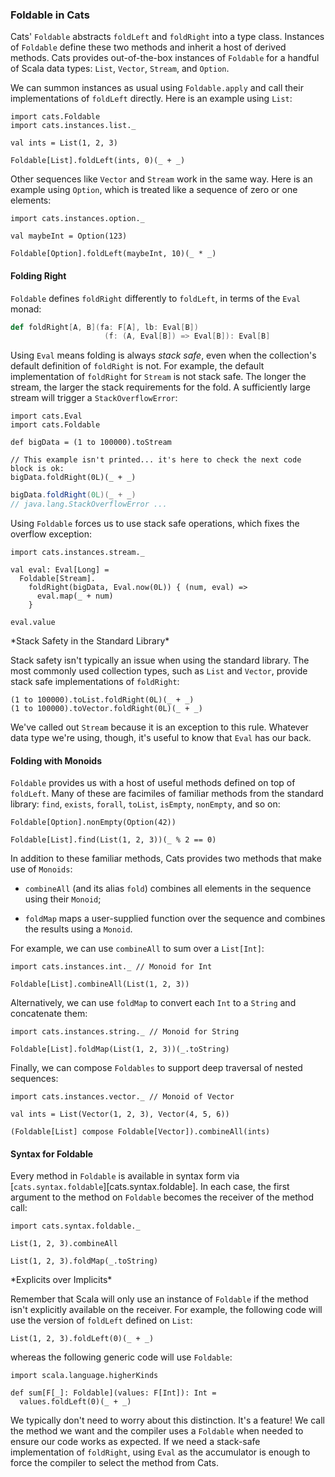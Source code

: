 ### Foldable in Cats

Cats' `Foldable` abstracts `foldLeft` and `foldRight` into a type class.
Instances of `Foldable` define these two methods
and inherit a host of derived methods.
Cats provides out-of-the-box instances of `Foldable`
for a handful of Scala data types:
`List`, `Vector`, `Stream`, and `Option`.

We can summon instances as usual using `Foldable.apply`
and call their implementations of `foldLeft` directly.
Here is an example using `List`:

```tut:book:silent
import cats.Foldable
import cats.instances.list._

val ints = List(1, 2, 3)
```

```tut:book
Foldable[List].foldLeft(ints, 0)(_ + _)
```

Other sequences like `Vector` and `Stream` work in the same way.
Here is an example using `Option`,
which is treated like a sequence of zero or one elements:

```tut:book:silent
import cats.instances.option._

val maybeInt = Option(123)
```

```tut:book
Foldable[Option].foldLeft(maybeInt, 10)(_ * _)
```

#### Folding Right

`Foldable` defines `foldRight` differently to `foldLeft`,
in terms of the `Eval` monad:

```scala
def foldRight[A, B](fa: F[A], lb: Eval[B])
                     (f: (A, Eval[B]) => Eval[B]): Eval[B]
```

Using `Eval` means folding is always *stack safe*,
even when the collection's default definition of `foldRight` is not.
For example, the default implementation of `foldRight` for `Stream` is not stack safe.
The longer the stream, the larger the stack requirements for the fold.
A sufficiently large stream will trigger a `StackOverflowError`:

```tut:book:silent
import cats.Eval
import cats.Foldable

def bigData = (1 to 100000).toStream
```

```tut:book:fail:invisible
// This example isn't printed... it's here to check the next code block is ok:
bigData.foldRight(0L)(_ + _)
```

```scala
bigData.foldRight(0L)(_ + _)
// java.lang.StackOverflowError ...
```

Using `Foldable` forces us to use stack safe operations,
which fixes the overflow exception:

```tut:book:silent
import cats.instances.stream._
```

```tut:book:silent
val eval: Eval[Long] =
  Foldable[Stream].
    foldRight(bigData, Eval.now(0L)) { (num, eval) =>
      eval.map(_ + num)
    }
```

```tut:book
eval.value
```

<div class="callout callout-info">
*Stack Safety in the Standard Library*

Stack safety isn't typically an issue when using the standard library.
The most commonly used collection types, such as `List` and `Vector`,
provide stack safe implementations of `foldRight`:

```tut:book
(1 to 100000).toList.foldRight(0L)(_ + _)
(1 to 100000).toVector.foldRight(0L)(_ + _)
```

We've called out `Stream` because it is an exception to this rule.
Whatever data type we're using, though,
it's useful to know that `Eval` has our back.
</div>

#### Folding with Monoids

`Foldable` provides us with
a host of useful methods defined on top of `foldLeft`.
Many of these are facimiles of familiar methods from the standard library:
`find`, `exists`, `forall`, `toList`, `isEmpty`, `nonEmpty`, and so on:

```tut:book
Foldable[Option].nonEmpty(Option(42))

Foldable[List].find(List(1, 2, 3))(_ % 2 == 0)
```

In addition to these familiar methods,
Cats provides two methods that make use of `Monoids`:

- `combineAll` (and its alias `fold`) combines
  all elements in the sequence using their `Monoid`;

- `foldMap` maps a user-supplied function over the sequence
  and combines the results using a `Monoid`.

For example, we can use `combineAll` to sum over a `List[Int]`:

```tut:book:silent
import cats.instances.int._ // Monoid for Int
```

```tut:book
Foldable[List].combineAll(List(1, 2, 3))
```

Alternatively, we can use `foldMap`
to convert each `Int` to a `String` and concatenate them:

```tut:book:silent
import cats.instances.string._ // Monoid for String
```

```tut:book
Foldable[List].foldMap(List(1, 2, 3))(_.toString)
```

Finally, we can compose `Foldables`
to support deep traversal of nested sequences:

```tut:book:silent
import cats.instances.vector._ // Monoid of Vector

val ints = List(Vector(1, 2, 3), Vector(4, 5, 6))
```

```tut:book
(Foldable[List] compose Foldable[Vector]).combineAll(ints)
```

#### Syntax for Foldable

Every method in `Foldable` is available in syntax form
via [`cats.syntax.foldable`][cats.syntax.foldable].
In each case, the first argument to the method on `Foldable`
becomes the receiver of the method call:

```tut:book:silent
import cats.syntax.foldable._
```

```tut:book
List(1, 2, 3).combineAll

List(1, 2, 3).foldMap(_.toString)
```

<div class="callout callout-info">
*Explicits over Implicits*

Remember that Scala will only use an instance of `Foldable`
if the method isn't explicitly available on the receiver.
For example, the following code will
use the version of `foldLeft` defined on `List`:

```tut:book
List(1, 2, 3).foldLeft(0)(_ + _)
```

whereas the following generic code will use `Foldable`:

```tut:book:silent
import scala.language.higherKinds
```

```tut:book
def sum[F[_]: Foldable](values: F[Int]): Int =
  values.foldLeft(0)(_ + _)
```

We typically don't need to worry about this distinction. It's a feature!
We call the method we want and the compiler uses a `Foldable` when needed
to ensure our code works as expected.
If we need a stack-safe implementation of `foldRight`,
using `Eval` as the accumulator is enough to
force the compiler to select the method from Cats.
</div>
